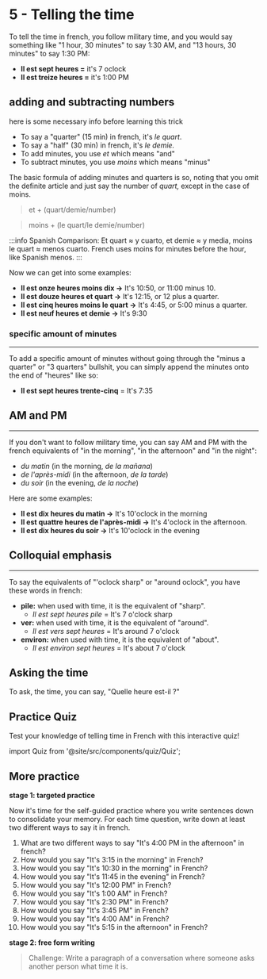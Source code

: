 # 5 - Telling the time

To tell the time in french, you follow military time, and you would say something like "1 hour, 30 minutes" to say 1:30 AM, and "13 hours, 30 minutes" to say 1:30 PM:

- **Il est sept heures =** it's 7 oclock
- **Il est treize heures =** it's 1:00 PM

## **adding and subtracting numbers**

here is some necessary info before learning this trick

- To say a "quarter" (15 min) in french, it's _le quart_.
- To say a "half" (30 min) in french, it's _le demie._
- To add minutes, you use _et_ which means "and"
- To subtract minutes, you use _moins_ which means "minus"

The basic formula of adding minutes and quarters is so, noting that you omit the definite article and just say the number of _quart,_ except in the case of moins.

> et + (quart/demie/number)

> moins + (le quart/le demie/number)

:::info
Spanish Comparison: Et quart ≈ y cuarto, et demie ≈ y media, moins le quart ≈ menos cuarto. French uses moins for minutes before the hour, like Spanish menos.
:::

Now we can get into some examples:

- **Il est onze heures moins dix →** It's 10:50, or 11:00 minus 10.
- **Il est douze heures et quart →** It's 12:15, or 12 plus a quarter.
- **Il est cinq heures moins le quart →** It's 4:45, or 5:00 minus a quarter.
- **Il est neuf heures et demie →** It's 9:30

### **specific amount of minutes**

---

To add a specific amount of minutes without going through the "minus a quarter" or "3 quarters" bullshit, you can simply append the minutes onto the end of "heures" like so:

- **Il est sept heures trente-cinq** = It's 7:35

## **AM and PM**

---

If you don't want to follow military time, you can say AM and PM with the french equivalents of "in the morning", "in the afternoon" and "in the night":

- _du matin_ (in the morning, _de la mañana_)
- _de l'après-midi_ (in the afternoon, _de la tarde_)
- _du soir_ (in the evening, _de la noche_)

Here are some examples:

- **Il est dix heures du matin →** It's 10'oclock in the morning
- **Il est quattre heures de l'après-midi →** It's 4'oclock in the afternoon.
- **Il est dix heures du soir →** It's 10'oclock in the evening

## **Colloquial emphasis**

---

To say the equivalents of "'oclock sharp" or "around oclock", you have these words in french:

- **pile:** when used with time, it is the equivalent of "sharp".
  - _Il est sept heures pile_ = It's 7 o'clock sharp
- **ver:** when used with time, it is the equivalent of "around".
  - _Il est vers sept heures_ = It's around 7 o'clock
- **environ:** when used with time, it is the equivalent of "about".
  - _Il est environ sept heures_ = It's about 7 o'clock

## Asking the time

To ask, the time, you can say, "Quelle heure est-il ?"

## Practice Quiz

Test your knowledge of telling time in French with this interactive quiz!

import Quiz from '@site/src/components/quiz/Quiz';

<Quiz exerciseName="telling-time" />

## More practice

**stage 1: targeted practice**

Now it's time for the self-guided practice where you write sentences down to consolidate your memory. For each time question, write down at least two different ways to say it in french.

1. What are two different ways to say "It's 4:00 PM in the afternoon" in french?
2. How would you say "It's 3:15 in the morning" in French?
3. How would you say "It's 10:30 in the morning" in French?
4. How would you say "It's 11:45 in the evening" in French?
5. How would you say "It's 12:00 PM" in French?
6. How would you say "It's 1:00 AM" in French?
7. How would you say "It's 2:30 PM" in French?
8. How would you say "It's 3:45 PM" in French?
9. How would you say "It's 4:00 AM" in French?
10. How would you say "It's 5:15 in the afternoon" in French?

**stage 2: free form writing**

> Challenge: Write a paragraph of a conversation where someone asks another person what time it is.
